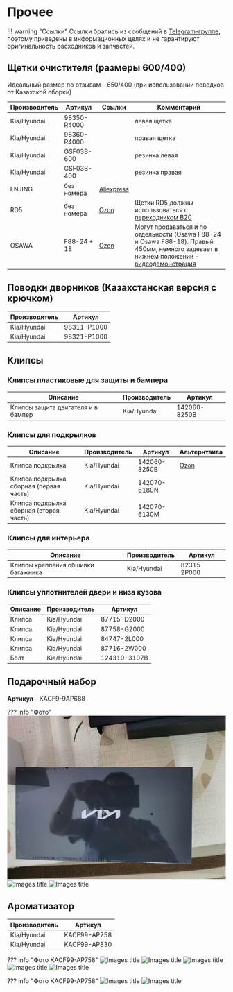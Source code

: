 # Прочее

!!! warning "Ссылки"
    Ссылки брались из сообщений в [Telegram-группе](https://t.me/Kia_Sportage_5_Turbo), поэтому приведены в информационных целях и не гарантируют оригинальность расходников и запчастей.

## Щетки очистителя (размеры 600/400)

Идеальный размер по отзывам -  650/400 (при использовании поводков от Казахской сборки)

| Производитель | Артикул | Ссылки | Комментарий|
|---|---|---| --- |
| Kia/Hyundai | 98350-R4000 | | левая щетка |
| Kia/Hyundai | 98360-R4000| | правая щетка |
| Kia/Hyundai | GSF03B-600 | | резинка левая | 
| Kia/Hyundai | GSF03B-400 | | резинка правая |
| LNJING | без номера | [Aliexpress](https://aliexpress.ru/item/1005009068323895.html) | |
|RD5| без номера |[Ozon](https://ozon.ru/t/h1orqeG)| Щетки RD5 должны использоваться с [переходником B20](./accessories.md#_8)|
| OSAWA | F88-24 + 18 | [Ozon](https://ozon.ru/t/dQ7Kq08)| Могут продаваться и по отдельности (Osawa F88-24 и Osawa F88-18). Правый 450мм, немного задевает в нижнем положении - [видеодемонстрация](https://t.me/Kia_Sportage_5_Turbo/36159/117977?single) |

## Поводки дворников (Казахстанская версия с крючком)

| Производитель | Артикул |
|---|---|
| Kia/Hyundai | 98311-P1000 |
| Kia/Hyundai | 98321-P1000 |


## Клипсы
### Клипсы пластиковые для защиты и бампера

| Описание | Производитель | Артикул |
|---|---|---| 
| Клипсы защита двигателя и в бампер|  Kia/Hyundai | 142060-8250B |

### Клипсы для подкрылков

| Описание | Производитель | Артикул | Альтернтаива |
|---|---|---| --- |
| Клипса подкрылка | Kia/Hyundai | 142060-8250B | [Ozon](https://ozon.ru/t/quj5Z21) |
| Клипса подкрылка сборная (первая часть) | Kia/Hyundai | 142070-6180N ||
| Клипса подкрылка сборная (вторая часть) | Kia/Hyundai | 142070-6130M ||


### Клипсы для интерьера
| Описание | Производитель | Артикул |
|---|---|---| 
| Клипсы крепления обшивки багажника | Kia/Hyundai | 82315-2P000 |

### Клипсы уплотнителей двери и низа кузова

| Описание | Производитель | Артикул |
|---|---|---| 
| Клипса | Kia/Hyundai | 87715-D2000 |
| Клипса | Kia/Hyundai | 87758-G2000 |
| Клипса | Kia/Hyundai | 84747-2L000 |
| Клипса | Kia/Hyundai | 87716-2W000 |
| Болт | Kia/Hyundai | 124310-3107B |


## Подарочный набор

**Артикул** - KACF9-9AP688

??? info "Фото"
    ![Images title](../images/pod_nabor_1.webp)
    ![Images title](../images/pod_nabor2.avif)
    ![Images title](../images/pod_nabor3.avif)

## Ароматизатор

| Производитель | Артикул |
|---|---|
| Kia/Hyundai | KACF99-AP758 |
| Kia/Hyundai | KACF99-AP830 |



??? info "Фото KACF99-AP758"
    ![Images title](../images/KACF99-AP758_1.avif)
    ![Images title](../images/KACF99-AP758_2.avif)
    ![Images title](../images/KACF99-AP758_3.avif)
    ![Images title](../images/KACF99-AP758_4.avif)
    ![Images title](../images/KACF99-AP758_5.avif)

??? info "Фото KACF99-AP758"
    ![Images title](../images/KACF99-AP830_1.avif)
    ![Images title](../images/KACF99-AP830_2.avif)

